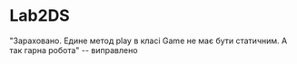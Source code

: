# Lab2DS

"Зараховано. Едине метод play в класі Game не має бути статичним. А так гарна робота" -- виправлено
